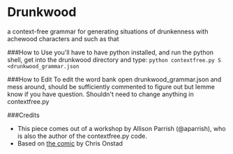 # Drunkwood
a context-free grammar for generating situations of drunkenness with achewood characters and such as that

###How to Use
you'll have to have python installed, and run the python shell, get into the drunkwood directory and type:
`python contextfree.py S <drunkwood_grammar.json`

###How to Edit
To edit the word bank open drunkwood_grammar.json and mess around, should be sufficiently commented to figure out but lemme know if you have question. Shouldn't need to change anything in contextfree.py

###Credits
* This piece comes out of a workshop by Allison Parrish (@aparrish), who is also the author of the contextfree.py code.
* Based on [the comic](http://achewood.com) by Chris Onstad
